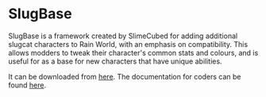 # SlugBase

SlugBase is a framework created by SlimeCubed for adding additional slugcat characters to Rain World, with an emphasis on compatibility. This allows modders to tweak their character's common stats and colours, and is useful for as a base for new characters that have unique abilities.

It can be downloaded from [here](https://github.com/SlimeCubed/SlugBase/releases).
The documentation for coders can be found [here](https://github.com/SlimeCubed/SlugBase/wiki).

